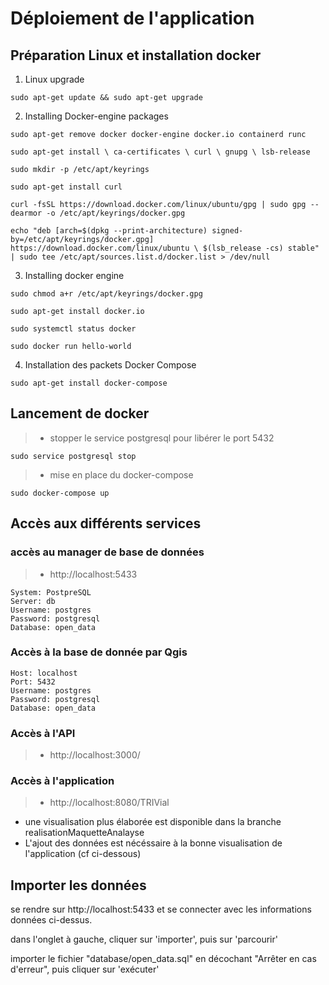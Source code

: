 # Déploiement de l'application

## Préparation Linux et installation docker

1. Linux upgrade

```
sudo apt-get update && sudo apt-get upgrade 
```

2. Installing Docker-engine packages

```
sudo apt-get remove docker docker-engine docker.io containerd runc

sudo apt-get install \ ca-certificates \ curl \ gnupg \ lsb-release

sudo mkdir -p /etc/apt/keyrings

sudo apt-get install curl

curl -fsSL https://download.docker.com/linux/ubuntu/gpg | sudo gpg --dearmor -o /etc/apt/keyrings/docker.gpg

echo "deb [arch=$(dpkg --print-architecture) signed-by=/etc/apt/keyrings/docker.gpg] https://download.docker.com/linux/ubuntu \ $(lsb_release -cs) stable" | sudo tee /etc/apt/sources.list.d/docker.list > /dev/null
```

3. Installing docker engine

```
sudo chmod a+r /etc/apt/keyrings/docker.gpg

sudo apt-get install docker.io

sudo systemctl status docker

sudo docker run hello-world
```

4. Installation des packets Docker Compose

```
sudo apt-get install docker-compose
```

## Lancement de docker

>* stopper le service postgresql pour libérer le port 5432

```
sudo service postgresql stop
```

>* mise en place du docker-compose

```
sudo docker-compose up
```

## Accès aux différents services

### accès au manager de base de données
>* http://localhost:5433
```
System: PostpreSQL
Server: db
Username: postgres
Password: postgresql
Database: open_data
```

### Accès à la base de donnée par Qgis
```
Host: localhost
Port: 5432
Username: postgres
Password: postgresql
Database: open_data
```

### Accès à l'API
>* http://localhost:3000/

### Accès à l'application
>* http://localhost:8080/TRIVial

* une visualisation plus élaborée est disponible dans la branche realisationMaquetteAnalayse
* L'ajout des données est nécéssaire à la bonne visualisation de l'application (cf ci-dessous)

## Importer les données

se rendre sur http://localhost:5433 et se connecter avec les informations données ci-dessus.

dans l'onglet à gauche, cliquer sur 'importer', puis sur 'parcourir'

importer le fichier "database/open_data.sql" en décochant "Arrêter en cas d'erreur", puis cliquer sur 'exécuter'

